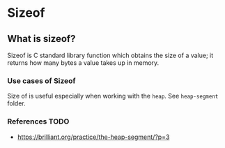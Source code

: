 # Sizeof

## What is sizeof?
Sizeof is C standard library function which obtains the size of a value; it returns how many bytes a value takes up in memory.

### Use cases of Sizeof
Size of is useful especially when working with the `heap`. See `heap-segment` folder.


### References TODO
- https://brilliant.org/practice/the-heap-segment/?p=3